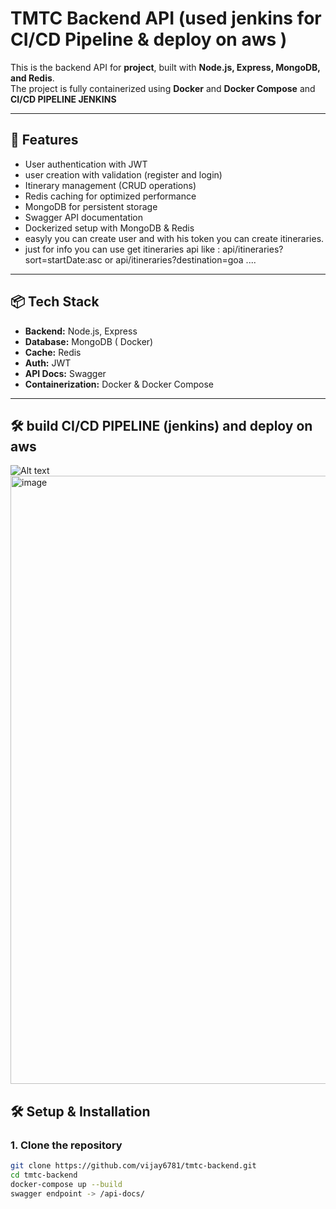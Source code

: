 # TMTC Backend API (used jenkins for CI/CD Pipeline & deploy on aws )

This is the backend API for **project**, built with **Node.js, Express, MongoDB, and Redis**.  
The project is fully containerized using **Docker** and **Docker Compose** and **CI/CD PIPELINE JENKINS**

---

## 🚀 Features
- User authentication with JWT
- user creation with validation (register and login)
- Itinerary management (CRUD operations)
- Redis caching for optimized performance
- MongoDB for persistent storage
- Swagger API documentation
- Dockerized setup with MongoDB & Redis
- easyly you can create user and with his token you can create itineraries.
- just for info you can use get itineraries api like : api/itineraries?sort=startDate:asc or api/itineraries?destination=goa ....

---

## 📦 Tech Stack
- **Backend:** Node.js, Express
- **Database:** MongoDB ( Docker)
- **Cache:** Redis
- **Auth:** JWT
- **API Docs:** Swagger
- **Containerization:** Docker & Docker Compose

---
## 🛠️ build CI/CD PIPELINE (jenkins) and deploy on aws

![Alt text](https://github.com/user-attachments/assets/d1a280f5-ff99-4840-aec1-dc27f42c1834)
<img width="1544" height="973" alt="image" src="https://github.com/user-attachments/assets/0026f07d-d429-4cdd-a12f-d45ab73455f1" />



## 🛠️ Setup & Installation

### 1. Clone the repository
```bash
git clone https://github.com/vijay6781/tmtc-backend.git
cd tmtc-backend
docker-compose up --build
swagger endpoint -> /api-docs/


